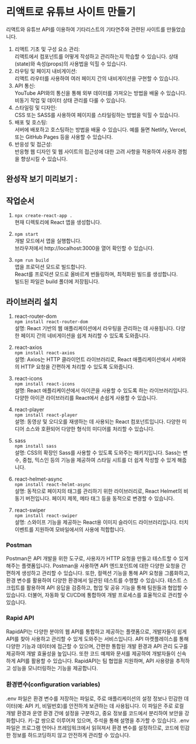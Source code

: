 # 리액트로 유튜브 사이트 만들기
리액트와 유튜브 API를 이용하여 기타리스트의 기타연주와 관련된 사이트를 만들었습니다.      
1. 리액트 기초 및 구성 요소 관리:   
리액트에서 컴포넌트를 어떻게 작성하고 관리하는지 학습할 수 있습니다.
상태(state)와 속성(props)의 사용법을 익힐 수 있습니다.   
2. 라우팅 및 페이지 내비게이션:   
리액트 라우터를 사용하여 여러 페이지 간의 내비게이션을 구현할 수 있습니다.
3. API 통신:   
YouTube API와의 통신을 통해 외부 데이터를 가져오는 방법을 배울 수 있습니다.
비동기 작업 및 데이터 상태 관리를 다룰 수 있습니다.
4. 스타일링 및 디자인:   
CSS 또는 SASS를 사용하여 페이지를 스타일링하는 방법을 익힐 수 있습니다.   
5. 배포 및 호스팅:   
서버에 배포하고 호스팅하는 방법을 배울 수 있습니다. 예를 들면 Netlify, Vercel, 또는 GitHub Pages 등을 사용할 수 있습니다.   
6. 반응성 및 접근성:   
반응형 웹 디자인 및 웹 사이트의 접근성에 대한 고려 사항을 적용하여 사용자 경험을 향상시킬 수 있습니다.   

## 완성작 보기 미리보기 :

## 작업순서
1. `npx create-react-app .`   
현재 디렉토리에 React 앱을 생성합니다.   

2. `npm start`   
개발 모드에서 앱을 실행합니다.   
브라우저에서 http://localhost:3000을 열어 확인할 수 있습니다.   

3. `npm run build`   
앱을 프로덕션 모드로 빌드합니다.   
React를 프로덕션 모드로 올바르게 번들링하며, 최적화된 빌드를 생성합니다.   
빌드된 파일은 build 폴더에 저장됩니다.   

## 라이브러리 설치
1. react-router-dom   
`npm install react-router-dom`   
설명: React 기반의 웹 애플리케이션에서 라우팅을 관리하는 데 사용됩니다. 다양한 페이지 간의 네비게이션을 쉽게 처리할 수 있도록 도와줍니다.   
   
2. react-axios   
`npm install react-axios`   
설명: Axios는 HTTP 클라이언트 라이브러리로, React 애플리케이션에서 서버와의 HTTP 요청을 간편하게 처리할 수 있도록 도와줍니다.   
   
3. react-icons   
`npm install react-icons`   
설명: React 애플리케이션에서 아이콘을 사용할 수 있도록 하는 라이브러리입니다. 다양한 아이콘 라이브러리를 React에서 손쉽게 사용할 수 있습니다.   
   
4. react-player   
`npm install react-player`   
설명: 동영상 및 오디오를 재생하는 데 사용되는 React 컴포넌트입니다. 다양한 미디어 소스와 호환되어 다양한 형식의 미디어를 처리할 수 있습니다.   
   
5. sass   
`npm install sass`   
설명: CSS의 확장인 Sass를 사용할 수 있도록 도와주는 패키지입니다. Sass는 변수, 중첩, 믹스인 등의 기능을 제공하여 스타일 시트를 더 쉽게 작성할 수 있게 해줍니다.   
   
6. react-helmet-async   
`npm install react-helmt-async`   
설명: 동적으로 페이지의 <head> 태그를 관리하기 위한 라이브러리로, React Helmet의 비동기 버전입니다. 페이지 제목, 메타 태그 등을 동적으로 변경할 수 있습니다.   
   
7. react-swiper   
`npm install react-swiper`   
설명: 스와이프 기능을 제공하는 React용 이미지 슬라이드 라이브러리입니다. 터치 이벤트를 지원하여 모바일에서의 사용에 적합합니다.   

### Postman
Postman은 API 개발을 위한 도구로, 사용자가 HTTP 요청을 만들고 테스트할 수 있게 해주는 플랫폼입니다. Postman을 사용하면 API 엔드포인트에 대한 다양한 요청을 간편하게 생성하고 관리할 수 있습니다. 또한, 컬렉션 기능을 통해 API 요청을 그룹화하고, 환경 변수를 활용하여 다양한 환경에서 일관된 테스트를 수행할 수 있습니다. 테스트 스크립트를 활용하여 API 응답을 검증하고, 협업 및 공유 기능을 통해 팀원들과 협업할 수 있습니다. 더불어, 자동화 및 CI/CD에 통합하여 개발 프로세스를 효율적으로 관리할 수 있습니다.     
### Rapid API
RapidAPI는 다양한 분야의 웹 API를 통합하고 제공하는 플랫폼으로, 개발자들이 쉽게 API를 찾아 사용하고 관리할 수 있게 도와주는 서비스입니다. API 마켓플레이스를 통해 다양한 기능과 데이터에 접근할 수 있으며, 간편한 통합된 개발 환경과 API 관리 도구를 제공하여 개발 효율성을 높입니다. 또한 코드 예제와 문서를 제공하여 개발자들이 신속하게 API를 활용할 수 있습니다. RapidAPI는 팀 협업을 지원하며, API 사용량을 추적하고 성능을 모니터링하는 기능을 제공합니다.   
### 환경변수(configuration variables)
.env 파일은 환경 변수를 저장하는 파일로, 주로 애플리케이션의 설정 정보나 민감한 데이터(예: API 키, 비밀번호)를 안전하게 보관하는 데 사용됩니다. 이 파일은 주로 로컬 개발 환경과 운영 환경 간에 설정을 구분하고, 중요 정보를 코드에서 분리하여 보안을 강화합니다. 키-값 쌍으로 이루어져 있으며, 주석을 통해 설명을 추가할 수 있습니다. .env 파일은 프로그램 언어나 프레임워크에서 읽혀져서 환경 변수를 설정하므로, 코드에 민감한 정보를 하드코딩하지 않고 안전하게 관리할 수 있습니다.   
